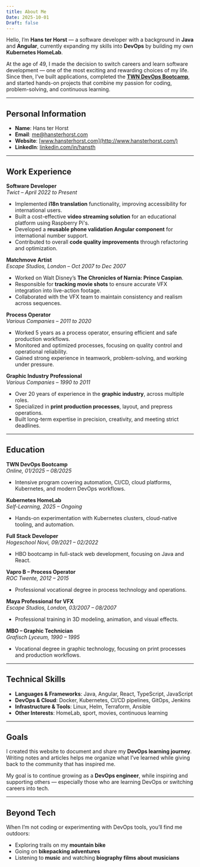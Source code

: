 ```yaml
---
title: About Me
Date: 2025-10-01
Draft: false
---
```


Hello, I’m **Hans ter Horst** — a software developer with a background in **Java** and **Angular**, currently expanding my skills into **DevOps** by building my own **Kubernetes HomeLab**.

At the age of 49, I made the decision to switch careers and learn software development — one of the most exciting and rewarding choices of my life. Since then, I’ve built applications, completed the [**TWN DevOps Bootcamp**](https://www.techworld-with-nana.com/devops-bootcamp), and started hands-on projects that combine my passion for coding, problem-solving, and continuous learning.

---

## Personal Information

* **Name**: Hans ter Horst
* **Email**: me@hansterhorst.com
* **Website**: [www.hansterhorst.com](http://www.hansterhorst.com/)
* **LinkedIn**: [linkedin.com/in/hansth](https://www.linkedin.com/in/hansth/)

---

## Work Experience

**Software Developer**\
*Twict – April 2022 to Present*

* Implemented **i18n translation** functionality, improving accessibility for international users.
* Built a cost-effective **video streaming solution** for an educational platform using Raspberry Pi's.
* Developed a **reusable phone validation Angular component** for international number support.
* Contributed to overall **code quality improvements** through refactoring and optimization.

**Matchmove Artist**\
*Escape Studios, London – Oct 2007 to Dec 2007*

* Worked on Walt Disney’s **The Chronicles of Narnia: Prince Caspian**.
* Responsible for **tracking movie shots** to ensure accurate VFX integration into live-action footage.
* Collaborated with the VFX team to maintain consistency and realism across sequences.

**Process Operator**\
*Various Companies – 2011 to 2020*

* Worked 5 years as a process operator, ensuring efficient and safe production workflows.
* Monitored and optimized processes, focusing on quality control and operational reliability.
* Gained strong experience in teamwork, problem-solving, and working under pressure.

**Graphic Industry Professional**\
*Various Companies – 1990 to 2011*

* Over 20 years of experience in the **graphic industry**, across multiple roles.
* Specialized in **print production processes**, layout, and prepress operations.
* Built long-term expertise in precision, creativity, and meeting strict deadlines.

---

## Education

**TWN DevOps Bootcamp**\
*Online, 01/2025 – 08/2025*

* Intensive program covering automation, CI/CD, cloud platforms, Kubernetes, and modern DevOps workflows.

**Kubernetes HomeLab**\
*Self-Learning, 2025 – Ongoing*

* Hands-on experimentation with Kubernetes clusters, cloud-native tooling, and automation.

**Full Stack Developer**\
*Hogeschool Novi, 09/2021 – 02/2022*

* HBO bootcamp in full-stack web development, focusing on Java and React.

**Vapro B – Process Operator**\
*ROC Twente, 2012 – 2015*

* Professional vocational degree in process technology and operations.

**Maya Professional for VFX**\
*Escape Studios, London, 03/2007 – 08/2007*

* Professional training in 3D modeling, animation, and visual effects.

**MBO – Graphic Technician**\
*Grafisch Lyceum, 1990 – 1995*

* Vocational degree in graphic technology, focusing on print processes and production workflows.

---

## Technical Skills

* **Languages & Frameworks**: Java, Angular, React, TypeScript, JavaScript
* **DevOps & Cloud**: Docker, Kubernetes, CI/CD pipelines, GitOps, Jenkins
* **Infrastructure & Tools**: Linux, Helm, Terraform, Ansible
* **Other Interests**: HomeLab, sport, movies, continuous learning

---

## Goals

I created this website to document and share my **DevOps learning journey**. Writing notes and articles helps me organize what I’ve learned while giving back to the community that has inspired me.

My goal is to continue growing as a **DevOps engineer**, while inspiring and supporting others — especially those who are learning DevOps or switching careers into tech.

---

## Beyond Tech

When I’m not coding or experimenting with DevOps tools, you’ll find me outdoors:

* Exploring trails on my **mountain bike**
* Going on **bikepacking adventures**
* Listening to **music** and watching **biography films about musicians**
